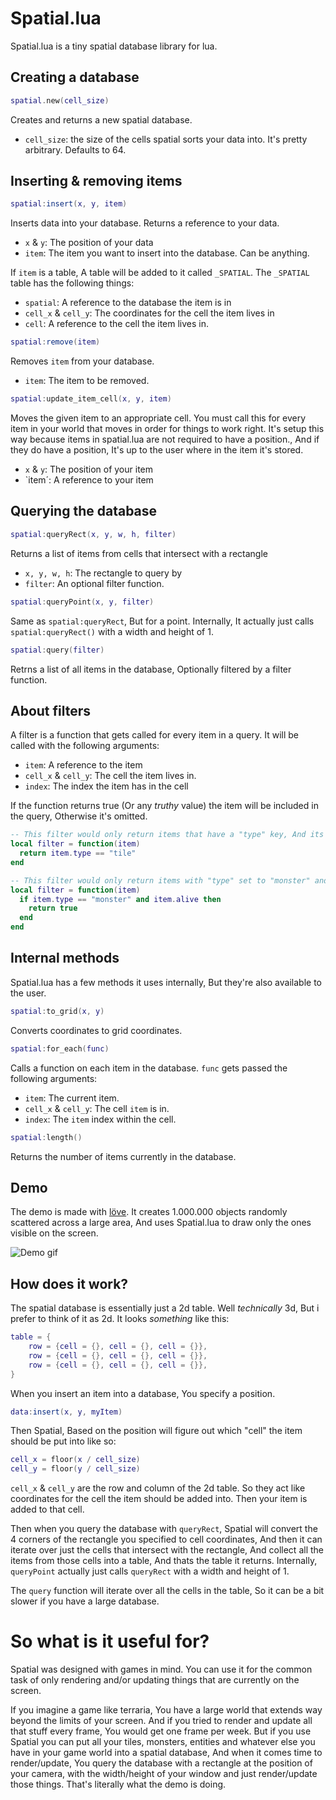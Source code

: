 # Spatial.lua
Spatial.lua is a tiny spatial database library for lua.

## Creating a database
```lua 
spatial.new(cell_size)
```
Creates and returns a new spatial database. 
* `cell_size`: the size of the cells spatial sorts your data into. It's pretty arbitrary. Defaults to 64.
## Inserting & removing items
```lua
spatial:insert(x, y, item)
```
Inserts data into your database. Returns a reference to your data.

* `x` & `y`: The position of your data
* `item`: The item you want to insert into the database. Can be anything.

If `item` is a table, A table will be added to it called `_SPATIAL`.
The `_SPATIAL` table has the following things:
* `spatial`: A reference to the database the item is in
* `cell_x` & `cell_y`: The coordinates for the cell the item lives in
* `cell`: A reference to the cell the item lives in.
```lua
spatial:remove(item)
```
Removes `item` from your database.
* `item`: The item to be removed.

```lua
spatial:update_item_cell(x, y, item)
```
Moves the given item to an appropriate cell. You must call this for every item in your world that moves in order for things
to work right. It's setup this way because items in spatial.lua are not required to have a position., And if they do have a position, 
It's up to the user where in the item it's stored.
* `x` & `y`: The position of your item
* `item´: A reference to your item

## Querying the database 
```lua
spatial:queryRect(x, y, w, h, filter)
```
Returns a list of items from cells that intersect with a rectangle
* `x, y, w, h`: The rectangle to query by
* `filter`: An optional filter function. 
```lua
spatial:queryPoint(x, y, filter)
```
Same as `spatial:queryRect`, But for a point. Internally, It actually just calls `spatial:queryRect()` with a width and height of 1.
```lua
spatial:query(filter)
```
Retrns a list of all items in the database, Optionally filtered by a filter function.
## About filters
A filter is a function that gets called for every item in a query. It will be called with the following arguments:
* `item`: A reference to the item
* `cell_x` & `cell_y`: The cell the item lives in.
* `index`: The index the item has in the cell

If the function returns true (Or any *truthy* value) the item will be included in the query, Otherwise it's omitted.

```lua
-- This filter would only return items that have a "type" key, And its set to "tile"
local filter = function(item)
  return item.type == "tile"
end

-- This filter would only return items with "type" set to "monster" and "alive" set to true
local filter = function(item)
  if item.type == "monster" and item.alive then
    return true
  end
end
```
## Internal methods
Spatial.lua has a few methods it uses internally, But they're also available to the user.
```lua
spatial:to_grid(x, y)
```
Converts coordinates to grid coordinates.
```lua
spatial:for_each(func)
```
Calls a function on each item in the database. `func` gets passed the following arguments:
* `item`: The current item.
* `cell_x` & `cell_y`: The cell `item` is in.
* `index`: The `item` index within the cell.
```lua
spatial:length()
```
Returns the number of items currently in the database.
## Demo
The demo is made with [löve](https://love2d.org/). It creates 1.000.000 objects randomly scattered across a large area, And uses Spatial.lua to draw only the ones visible on the screen.


![Demo gif](https://github.com/veethree/spatial/blob/main/Demo/demo_gif.gif)

## How does it work?
The spatial database is essentially just a 2d table. Well *technically* 3d, But i prefer to think of it as 2d. It looks *something* like this:
```lua
table = {
    row = {cell = {}, cell = {}, cell = {}},
    row = {cell = {}, cell = {}, cell = {}},
    row = {cell = {}, cell = {}, cell = {}},
}
```

When you insert an item into a database, You specify a position.
```lua
data:insert(x, y, myItem)
```
Then Spatial, Based on the position will figure out which "cell" the item should be put into like so:
```lua
cell_x = floor(x / cell_size)
cell_y = floor(y / cell_size)
```
`cell_x` & `cell_y` are the row and column of the 2d table. So they act like coordinates for the cell the item should be added into. Then your item is added to that cell.


Then when you query the database with `queryRect`, Spatial will convert the 4 corners of the rectangle you specified to cell coordinates, And then it can iterate over just the cells that intersect with the rectangle, And collect all the items from those cells into a table, And thats the table it returns.
Internally, `queryPoint` actually just calls `queryRect` with a width and height of 1.

The `query` function will iterate over all the cells in the table, So it can be a bit slower if you have a large database.

# So what is it useful for?
Spatial was designed with games in mind. You can use it for the common task of only rendering and/or updating things that are currently on the screen.

If you imagine a game like terraria, You have a large world that extends way beyond the limits of your screen. And if you tried to render and update all that stuff every frame, You would get one frame per week. But if you use Spatial you can put all your tiles, monsters, entities and whatever else you have in your game world into a spatial database, And when it comes time to render/update, You query the database with a rectangle at the position of your camera, with the width/height of your window and just render/update those things. That's literally what the demo is doing.
